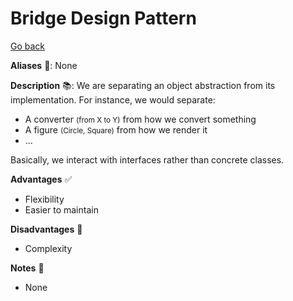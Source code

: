 # Bridge Design Pattern

[Go back](../index.md#structural-)

<div class="row row-cols-lg-2"><div>

**Aliases** 📌: None

**Description** 📚: We are separating an object abstraction from its implementation. For instance, we would separate:

* A converter <small>(from X to Y)</small> from how we convert something
* A figure <small>(Circle, Square)</small> from how we render it
* ...

Basically, we interact with interfaces rather than concrete classes.
</div><div>

**Advantages** ✅

* Flexibility
* Easier to maintain

**Disadvantages** 🚫

* Complexity

**Notes** 📝

* None
</div></div>